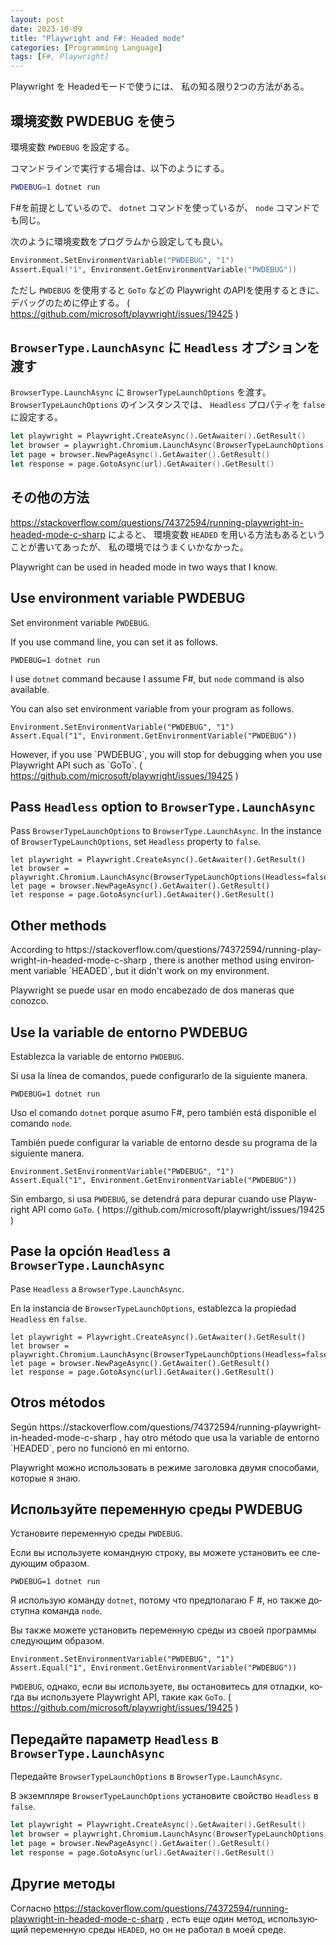 ```yaml
---
layout: post
date: 2023-10-09
title: "Playwright and F#: Headed mode"
categories: [Programming Language]
tags: [F#, Playwright]
---
```


Playwright を Headedモードで使うには、 私の知る限り2つの方法がある。

## 環境変数 PWDEBUG を使う

環境変数 `PWDEBUG` を設定する。

コマンドラインで実行する場合は、以下のようにする。

```bash
PWDEBUG=1 dotnet run
```

F#を前提としているので、 `dotnet` コマンドを使っているが、 `node` コマンドでも同じ。

次のように環境変数をプログラムから設定しても良い。

```fsharp
Environment.SetEnvironmentVariable("PWDEBUG", "1")
Assert.Equal("1", Environment.GetEnvironmentVariable("PWDEBUG"))
```

ただし `PWDEBUG` を使用すると `GoTo` などの Playwright のAPIを使用するときに、
デバッグのために停止する。
( https://github.com/microsoft/playwright/issues/19425 )

## `BrowserType.LaunchAsync` に `Headless` オプションを渡す

`BrowserType.LaunchAsync` に `BrowserTypeLaunchOptions` を渡す。
`BrowserTypeLaunchOptions` のインスタンスでは、 `Headless` プロパティを `false` に設定する。

```fsharp
let playwright = Playwright.CreateAsync().GetAwaiter().GetResult()
let browser = playwright.Chromium.LaunchAsync(BrowserTypeLaunchOptions(Headless=false)).GetAwaiter().GetResult()
let page = browser.NewPageAsync().GetAwaiter().GetResult()
let response = page.GotoAsync(url).GetAwaiter().GetResult()
```

## その他の方法

https://stackoverflow.com/questions/74372594/running-playwright-in-headed-mode-c-sharp
によると、 環境変数 `HEADED` を用いる方法もあるということが書いてあったが、
私の環境ではうまくいかなかった。

<div lang="en">
<p>Playwright can be used in headed mode in two ways that I know.</p>
<h2> Use environment variable PWDEBUG</h2>
<p>Set environment variable <code>PWDEBUG</code>.</p>
<p>If you use command line, you can set it as follows.</p>

<div class="language-bash highlighter-rouge">
<div class="highlight">
<pre class="highlight"><code>PWDEBUG=1 dotnet run</code></pre></div></div>

<p>I use <code>dotnet</code> command because I assume F#, but <code>node</code> command is also available.</p>

<p>You can also set environment variable from your program as follows.</p>

<div class="language-fsharp highlighter-rouge">
<div class="highlight">
<pre class="highlight"><code>Environment.SetEnvironmentVariable("PWDEBUG", "1")
Assert.Equal("1", Environment.GetEnvironmentVariable("PWDEBUG"))</code></pre></div></div>

<p>However, if you use `PWDEBUG`, you will stop for debugging when you use Playwright API such as `GoTo`.
( <a href="https://github.com/microsoft/playwright/issues/19425" rel="nofollow noopener noreferrer">https://github.com/microsoft/playwright/issues/19425</a> )</p>

<h2>Pass <code>Headless</code> option to <code>BrowserType.LaunchAsync</code></h2>

<p>Pass <code>BrowserTypeLaunchOptions</code> to <code>BrowserType.LaunchAsync</code>.
In the instance of <code>BrowserTypeLaunchOptions</code>, set <code>Headless</code> property to <code>false</code>.</p>

<div class="language-fsharp highlighter-rouge">
<div class="highlight">
<pre class="highlight"><code>let playwright = Playwright.CreateAsync().GetAwaiter().GetResult()
let browser = playwright.Chromium.LaunchAsync(BrowserTypeLaunchOptions(Headless=false)).GetAwaiter().GetResult()
let page = browser.NewPageAsync().GetAwaiter().GetResult()
let response = page.GotoAsync(url).GetAwaiter().GetResult()</code></pre>
</div>
</div>

<h2>Other methods</h2>

<p>According to https://stackoverflow.com/questions/74372594/running-playwright-in-headed-mode-c-sharp ,
there is another method using environment variable `HEADED`, but it didn't work on my environment.</p>
</div>

<div lang="es">
<p>Playwright se puede usar en modo encabezado de dos maneras que conozco.</p>

<h2>Use la variable de entorno PWDEBUG</h2>

<p>Establezca la variable de entorno <code>PWDEBUG</code>.</p>

Si usa la línea de comandos, puede configurarlo de la siguiente manera.

<pre class="highlight language-bash"><code>PWDEBUG=1 dotnet run</code></pre>

<p>Uso el comando <code>dotnet</code> porque asumo F#, pero también está disponible el comando <code>node</code>.</p>

<p>También puede configurar la variable de entorno desde su programa de la siguiente manera.</p>

<pre class="highlight language-fsharp"><code>Environment.SetEnvironmentVariable("PWDEBUG", "1")
Assert.Equal("1", Environment.GetEnvironmentVariable("PWDEBUG"))</code></pre>

<p>Sin embargo, si usa <code>PWDEBUG</code>, se detendrá para depurar cuando use Playwright API como <code>GoTo</code>.
( https://github.com/microsoft/playwright/issues/19425 )</p>

<h2>Pase la opción <code>Headless</code> a <code>BrowserType.LaunchAsync</code></h2>

<p>Pase <code>Headless</code> a <code>BrowserType.LaunchAsync</code>.</p>

<p>En la instancia de <code>BrowserTypeLaunchOptions</code>, establezca la propiedad <code>Headless</code> en <code>false</code>.</p>

<div class="language-fsharp highlighter-rouge">
<div class="highlight">
<pre class="highlight"><code>let playwright = Playwright.CreateAsync().GetAwaiter().GetResult()
let browser = playwright.Chromium.LaunchAsync(BrowserTypeLaunchOptions(Headless=false)).GetAwaiter().GetResult()
let page = browser.NewPageAsync().GetAwaiter().GetResult()
let response = page.GotoAsync(url).GetAwaiter().GetResult()</code></pre>
</div>
</div>

<h2>Otros métodos</h2>

<p>Según https://stackoverflow.com/questions/74372594/running-playwright-in-headed-mode-c-sharp ,
hay otro método que usa la variable de entorno `HEADED`, pero no funcionó en mi entorno.</p>
</div>

<div lang="ru">

<p>Playwright можно использовать в режиме заголовка двумя способами, которые я знаю.</p>

<h2>Используйте переменную среды PWDEBUG</h2>

Установите переменную среды `PWDEBUG`.

Если вы используете командную строку, вы можете установить ее следующим образом.

<div class="language-bash highlighter-rouge">
<div class="highlight">
<pre class="highlight"><code>PWDEBUG=1 dotnet run</code></pre></div></div>

Я использую команду `dotnet`, потому что предполагаю F #, но также доступна команда `node`.

Вы также можете установить переменную среды из своей программы следующим образом.

<div class="language-fsharp highlighter-rouge">
<div class="highlight">
<pre class="highlight"><code>Environment.SetEnvironmentVariable("PWDEBUG", "1")
Assert.Equal("1", Environment.GetEnvironmentVariable("PWDEBUG"))</code></pre>
</div>
</div>

`PWDEBUG`, однако, если вы используете, вы остановитесь для отладки, когда вы используете Playwright API, такие как `GoTo`.
( https://github.com/microsoft/playwright/issues/19425 )

## Передайте параметр `Headless` в `BrowserType.LaunchAsync`

Передайте `BrowserTypeLaunchOptions` в `BrowserType.LaunchAsync`.

В экземпляре `BrowserTypeLaunchOptions` установите свойство `Headless` в `false`.

```fsharp
let playwright = Playwright.CreateAsync().GetAwaiter().GetResult()
let browser = playwright.Chromium.LaunchAsync(BrowserTypeLaunchOptions(Headless=false)).GetAwaiter().GetResult()
let page = browser.NewPageAsync().GetAwaiter().GetResult()
let response = page.GotoAsync(url).GetAwaiter().GetResult()
```

## Другие методы

Согласно https://stackoverflow.com/questions/74372594/running-playwright-in-headed-mode-c-sharp ,
есть еще один метод, использующий переменную среды `HEADED`, но он не работал в моей среде.

</div>
